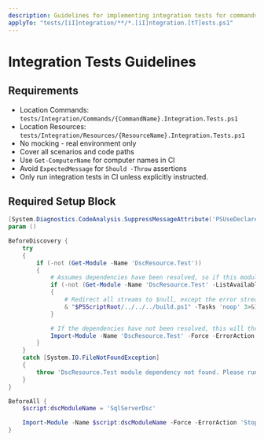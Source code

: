 ```yaml
---
description: Guidelines for implementing integration tests for commands.
applyTo: "tests/[iI]ntegration/**/*.[iI]ntegration.[tT]ests.ps1"
---
```


# Integration Tests Guidelines

## Requirements
- Location Commands: `tests/Integration/Commands/{CommandName}.Integration.Tests.ps1`
- Location Resources: `tests/Integration/Resources/{ResourceName}.Integration.Tests.ps1`
- No mocking - real environment only
- Cover all scenarios and code paths
- Use `Get-ComputerName` for computer names in CI
- Avoid `ExpectedMessage` for `Should -Throw` assertions
- Only run integration tests in CI unless explicitly instructed.

## Required Setup Block

```powershell
[System.Diagnostics.CodeAnalysis.SuppressMessageAttribute('PSUseDeclaredVarsMoreThanAssignments', '', Justification = 'Suppressing this rule because Script Analyzer does not understand Pester syntax.')]
param ()

BeforeDiscovery {
    try
    {
        if (-not (Get-Module -Name 'DscResource.Test'))
        {
            # Assumes dependencies have been resolved, so if this module is not available, run 'noop' task.
            if (-not (Get-Module -Name 'DscResource.Test' -ListAvailable))
            {
                # Redirect all streams to $null, except the error stream (stream 2)
                & "$PSScriptRoot/../../../build.ps1" -Tasks 'noop' 3>&1 4>&1 5>&1 6>&1 > $null
            }

            # If the dependencies have not been resolved, this will throw an error.
            Import-Module -Name 'DscResource.Test' -Force -ErrorAction 'Stop'
        }
    }
    catch [System.IO.FileNotFoundException]
    {
        throw 'DscResource.Test module dependency not found. Please run ".\build.ps1 -ResolveDependency -Tasks build" first.'
    }
}

BeforeAll {
    $script:dscModuleName = 'SqlServerDsc'

    Import-Module -Name $script:dscModuleName -Force -ErrorAction 'Stop'
}
```
